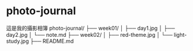 # photo-journal
這是我的攝影相簿
photo-journal/
├── week01/
│   ├── day1.jpg
│   ├── day2.jpg
│   └── note.md
├── week02/
│   ├── red-theme.jpg
│   └── light-study.jpg
├── README.md
